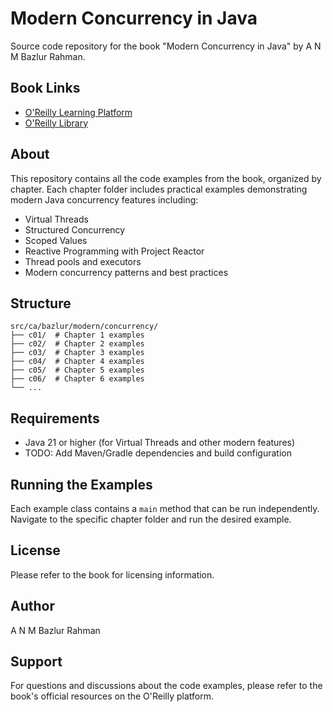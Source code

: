# Modern Concurrency in Java

Source code repository for the book "Modern Concurrency in Java" by A N M Bazlur Rahman.

## Book Links

- [O'Reilly Learning Platform](https://learning.oreilly.com/library/view/modern-concurrency-in/9781098165406/)
- [O'Reilly Library](https://www.oreilly.com/library/view/modern-concurrency-in/9781098165406/)

## About

This repository contains all the code examples from the book, organized by chapter. Each chapter folder includes practical examples demonstrating modern Java concurrency features including:

- Virtual Threads
- Structured Concurrency
- Scoped Values
- Reactive Programming with Project Reactor
- Thread pools and executors
- Modern concurrency patterns and best practices

## Structure

```
src/ca/bazlur/modern/concurrency/
├── c01/  # Chapter 1 examples
├── c02/  # Chapter 2 examples
├── c03/  # Chapter 3 examples
├── c04/  # Chapter 4 examples
├── c05/  # Chapter 5 examples
├── c06/  # Chapter 6 examples
└── ...
```

## Requirements

- Java 21 or higher (for Virtual Threads and other modern features)
- TODO: Add Maven/Gradle dependencies and build configuration

## Running the Examples

Each example class contains a `main` method that can be run independently. Navigate to the specific chapter folder and run the desired example.

## License

Please refer to the book for licensing information.

## Author

A N M Bazlur Rahman

## Support

For questions and discussions about the code examples, please refer to the book's official resources on the O'Reilly platform.